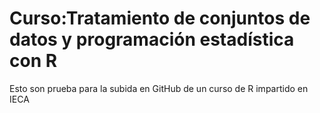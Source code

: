 # Curso:Tratamiento de conjuntos de datos y programación estadística con R
Esto son prueba para la subida en GitHub de un curso de R impartido en IECA
